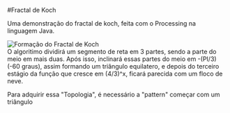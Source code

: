 #Fractal de Koch

Uma demonstração do fractal de koch, feita com o Processing na linguagem Java.

![Formação do Fractal de Koch](http://fractalfoundation.org/OFCA/kochdim.jpg "Formação do Fractal de KOCH")<br>
O algoritimo dividirá um segmento de reta em 3 partes, sendo a parte do meio em mais duas. Após isso, inclinará essas partes do meio em -(PI/3) (-60 graus), assim formando um triângulo equilatero, e depois do terceiro estágio da função que cresce em (4/3)^x, ficará parecida com um floco de neve.


Para adquirir essa "Topologia", é necessário a "pattern" começar com um triângulo


